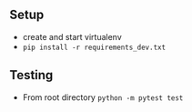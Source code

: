 ## Setup

* create and start virtualenv
* `pip install -r requirements_dev.txt`

## Testing

* From root directory `python -m pytest test`